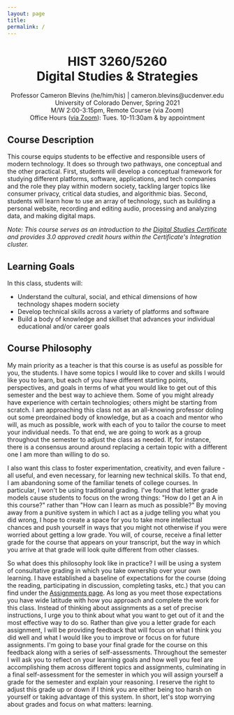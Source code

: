 ```yaml
---
layout: page
title:
permalink: /
---
```


<div style="text-align: center">
<p>
<h1>HIST 3260/5260<br>Digital Studies & Strategies</h1></p>
<p>
Professor Cameron Blevins (he/him/his) | cameron.blevins@ucdenver.edu<br>
University of Colorado Denver, Spring 2021<br>
M/W 2:00-3:15pm, Remote Course (via Zoom)<br>
Office Hours (<a href="https://ucdenver.zoom.us/j/99033754268">via Zoom</a>): Tues. 10-11:30am & by appointment
</p>
</div>

## Course Description 

This course equips students to be effective and responsible users of modern technology. It does so through two pathways, one conceptual and the other practical. First, students will develop a conceptual framework for studying different platforms, software, applications, and tech companies and the role they play within modern society, tackling larger topics like consumer privacy, critical data studies, and algorithmic bias. Second, students will learn how to use an array of technology, such as building a personal website, recording and editing audio, processing and analyzing data, and making digital maps. 

*Note: This course serves as an introduction to the [Digital Studies Certificate](https://clas.ucdenver.edu/digital-studies-certificates/) and provides 3.0 approved credit hours within the Certificate's Integration cluster.*

## Learning Goals

In this class, students will:

- Understand the cultural, social, and ethical dimensions of how technology shapes modern society 
- Develop technical skills across a variety of platforms and software
- Build a body of knowledge and skillset that advances your individual educational and/or career goals

## Course Philosophy

My main priority as a teacher is that this course is as useful as possible for you, the students. I have some topics I would like to cover and skills I would like you to learn, but each of you have different starting points, perspectives, and goals in terms of what you would like to get out of this semester and the best way to achieve them. Some of you might already have experience with certain technologies; others might be starting from scratch. I am approaching this class not as an all-knowing professor doling out some preordained body of knowledge, but as a coach and mentor who will, as much as possible, work with each of you to tailor the course to meet your individual needs. To that end, we are going to work as a group throughout the semester to adjust the class as needed. If, for instance, there is a consensus around around replacing a certain topic with a different one I am more than willing to do so. 

I also want this class to foster experimentation, creativity, and even failure - all useful, and even necessary, for learning new technical skills. To that end, I am abandoning some of the familiar tenets of college courses. In particular, I won't be using traditional grading. I've found that letter grade models cause students to focus on the wrong things: "How do I get an A in this course?" rather than "How can I learn as much as possible?" By moving away from a punitive system in which I act as a judge telling you what you did wrong, I hope to create a space for you to take more intellectual chances and push yourself in ways that you might not otherwise if you were worried about getting a low grade. You will, of course, receive a final letter grade for the course that appears on your transcript, but the way in which you arrive at that grade will look quite different from other classes. 

So what does this philosophy look like in practice? I will be using a system of consultative grading in which you take ownership over your own learning. I have established a baseline of expectations for the course (doing the reading, participating in discussion, completing tasks, etc.) that you can find under the [Assignments page]({{site.baseurl}}/assignments). As long as you meet those expectations you have wide latitude with how you approach and complete the work for this class. Instead of thinking about assignments as a set of precise instructions, I urge you to think about what you want to get out of it and the most effective way to do so. Rather than give you a letter grade for each assignment, I will be providing feedback that will focus on what I think you did well and what I would like you to improve or focus on for future assignments. I'm going to base your final grade for the course on this feedback along with a series of self-assessments. Throughout the semester I will ask you to reflect on your learning goals and how well you feel are accomplishing them across different topics and assignments, culminating in a final self-assessment for the semester in which you will assign yourself a grade for the semester and explain your reasoning. I reserve the right to adjust this grade up or down if I think you are either being too harsh on yourself or taking advantage of this system. In short, let's stop worrying about grades and focus on what matters: learning. 
